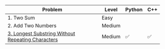 | Problem    | Level | Python | C++ |
| ----------- | ----------- | ----------- | ----------- |
| 1. Two Sum   | Easy      | | | 
| 2. Add Two Numbers | Medium | | |
| [3. Longest Substring Without Repeating Characters](https://github.com/luisgrivas/leetcode/edit/main/problems/lswrc.md) | Medium | :white_check_mark: | :white_check_mark:	 |
